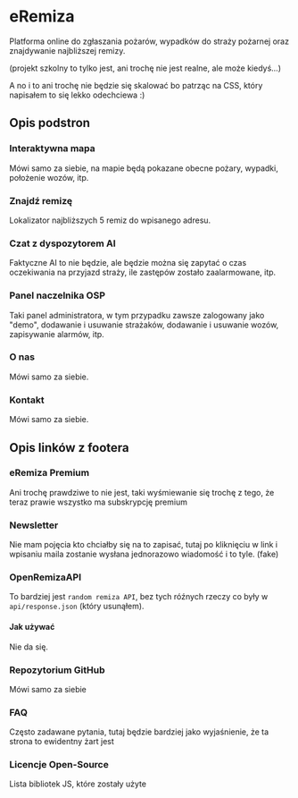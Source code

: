 # eRemiza
Platforma online do zgłaszania pożarów, wypadków do straży pożarnej oraz znajdywanie najbliższej remizy.

(projekt szkolny to tylko jest, ani trochę nie jest realne, ale może kiedyś...)

A no i to ani trochę nie będzie się skalować bo patrząc na CSS, który napisałem to się lekko odechciewa :)

## Opis podstron

### Interaktywna mapa
Mówi samo za siebie, na mapie będą pokazane obecne pożary, wypadki, położenie wozów, itp.

### Znajdź remizę
Lokalizator najbliższych 5 remiz do wpisanego adresu.

### Czat z dyspozytorem AI
Faktyczne AI to nie będzie, ale będzie można się zapytać o czas oczekiwania na przyjazd straży, ile zastępów zostało zaalarmowane, itp.

### Panel naczelnika OSP
Taki panel administratora, w tym przypadku zawsze zalogowany jako "demo", dodawanie i usuwanie strażaków, dodawanie i usuwanie wozów, zapisywanie alarmów, itp.

### O nas
Mówi samo za siebie.

### Kontakt
Mówi samo za siebie.

## Opis linków z footera

### eRemiza Premium
Ani trochę prawdziwe to nie jest, taki wyśmiewanie się trochę z tego, że teraz prawie wszystko ma subskrypcję premium

### Newsletter
Nie mam pojęcia kto chciałby się na to zapisać, tutaj po kliknięciu w link i wpisaniu maila zostanie wysłana jednorazowo wiadomość i to tyle. (fake)

### OpenRemizaAPI
To bardziej jest `random remiza API`, bez tych róźnych rzeczy co były w `api/response.json` (który usunąłem).

#### Jak używać
Nie da się.

### Repozytorium GitHub
Mówi samo za siebie

### FAQ
Często zadawane pytania, tutaj będzie bardziej jako wyjaśnienie, że ta strona to ewidentny żart jest

### Licencje Open-Source
Lista bibliotek JS, które zostały użyte